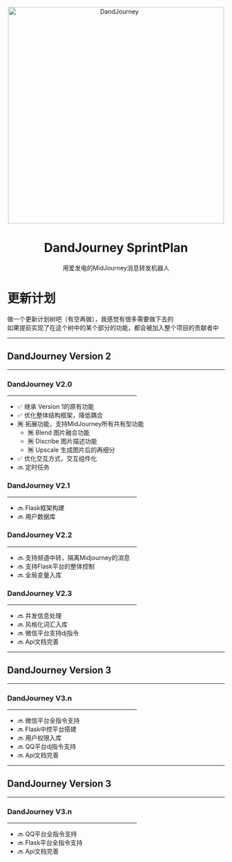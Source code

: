 <p align="center">
  <img width="500" src="https://user-images.githubusercontent.com/56034408/233843417-32cdc382-88db-4e9e-8d63-272b19d2d5c6.png" alt="DandJourney">
  
  <h1 align="center">DandJourney SprintPlan</h1>
  <p align="center"> 用爱发电的MidJourney消息转发机器人 </p>
</p>

# 更新计划
做一个更新计划树吧（有空再做），我感觉有很多需要做下去的\
如果提前实现了在这个树中的某个部分的功能，都会被加入整个项目的贡献者中
<br>
<hr color=#1e5e align="left">

## DandJourney Version 2
<hr color=#1e5e align="left">

### DandJourney V2.0
<hr color=#682 align="left" width=300>

- ✅ 继承 Version 1的原有功能
- ✅ 优化整体结构框架，降低耦合
- 🈚 拓展功能，支持MidJourney所有共有型功能
  - 🈚 Blend 图片融合功能
  - 🈚 Discribe 图片描述功能
  - 🈚 Upscale 生成图片后的再细分
- ✅ 优化交互方式，交互组件化
- 🔜 定时任务


### DandJourney V2.1
<hr color=#682 align="left" width=300>

- 🔜 Flask框架构建
- 🔜 用户数据库


### DandJourney V2.2
<hr color=#682 align="left" width=300>

- 🔜 支持频道中转，隔离Midjourney的消息
- 🔜 支持Flask平台的整体控制
- 🔜 全局变量入库

### DandJourney V2.3
<hr color=#682 align="left" width=300>

- 🔜 并发信息处理
- 🔜 风格化词汇入库
- 🔜 微信平台支持dj指令
- 🔜 Api文档完善
<hr color=#1e5e align="left">

## DandJourney Version 3
<hr color=#1e5e align="left">

### DandJourney V3.n
<hr color=#682 align="left" width=300>

- 🔜 微信平台全指令支持
- 🔜 Flask中控平台搭建
- 🔜 用户权限入库
- 🔜 QQ平台dj指令支持
- 🔜 Api文档完善
<hr color=#1e5e align="left">

## DandJourney Version 3
<hr color=#1e5e align="left">

### DandJourney V3.n
<hr color=#682 align="left" width=300>

- 🔜 QQ平台全指令支持
- 🔜 Flask平台全指令支持
- 🔜 Api文档完善